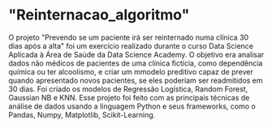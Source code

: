 # "Reinternacao_algoritmo"
O projeto "Prevendo se um paciente irá ser reinternado numa clínica 30 dias após a alta" foi um exercício realizado durante o curso Data Science Aplicada à Área de Saúde da Data Science Academy.
O objetivo era analisar dados não médicos de pacientes de uma clínica fictícia, como dependência química ou ter alcoolismo, e criar um mmodelo preditivo capaz de prever
quando apresentado novos pacientes, se eles poderiam ser readmitidos em 30 dias. Foi criado os modelos de Regressão Logística, Random Forest, Gaussian NB e KNN.
Esse projeto foi feito com as principais técnicas de análise de dados usando a linguagem Python e seus frameworks, como o Pandas, Numpy, Matplotlib, Scikit-Learning.
